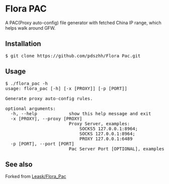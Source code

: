 # Flora PAC

A PAC(Proxy auto-config) file generator with fetched China IP range, which helps walk around GFW.

## Installation
<pre>
$ git clone https://github.com/pdszhh/Flora_Pac.git
</pre>

## Usage
<pre>
$ ./flora_pac -h
usage: flora_pac [-h] [-x [PROXY]] [-p [PORT]]

Generate proxy auto-config rules.

optional arguments:
  -h, --help            show this help message and exit
  -x [PROXY], --proxy [PROXY]
                        Proxy Server, examples:
                            SOCKS5 127.0.0.1:8964;
                            SOCKS 127.0.0.1:8964;
                            PROXY 127.0.0.1:6489
  -p [PORT], --port [PORT]
                        Pac Server Port [OPTIONAL], examples: 8970
</pre>

## See also

Forked from [Leask/Flora_Pac](https://github.com/Leask/Flora_Pac)
